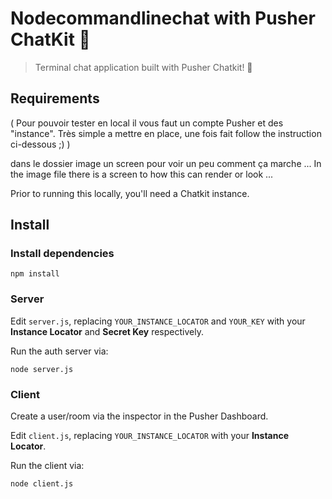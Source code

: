 # Nodecommandlinechat with Pusher ChatKit 💬
> Terminal chat application built with Pusher Chatkit! 🚀

## Requirements
( Pour pouvoir tester en local il vous faut un compte Pusher et des "instance". 
Très simple a mettre en place, une fois fait follow the instruction ci-dessous ;) )

dans le dossier image un screen pour voir un peu comment ça marche ...
In the image file there is a screen to how this can render or look ...

Prior to running this locally, you'll need a Chatkit instance.

## Install

### Install dependencies
```
npm install
```

### Server
Edit `server.js`, replacing `YOUR_INSTANCE_LOCATOR` and `YOUR_KEY` with your **Instance Locator** and **Secret Key** respectively.

Run the auth server via:
```
node server.js
```

### Client
Create a user/room via the inspector in the Pusher Dashboard.

Edit `client.js`, replacing `YOUR_INSTANCE_LOCATOR` with your **Instance Locator**.

Run the client via:
```
node client.js
```
